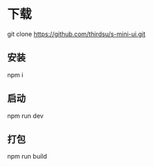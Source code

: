 # 下载
git clone https://github.com/thirdsu/s-mini-ui.git

## 安装
npm i

## 启动
npm run dev

## 打包
npm run build
